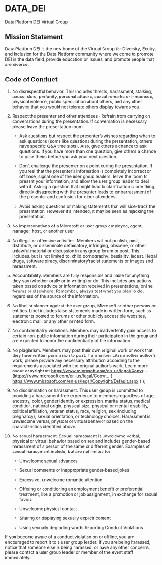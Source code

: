 # DATA_DEI
Data Platform DEI Virtual Group

## Mission Statement
Data Platform DEI is the new home of the Virtual Group for Diversity, Equity, and Inclusion for the Data Platform community where we come to promote DEI in the data field, provide education on issues, and promote people that are diverse.

## Code of Conduct
1. No disrespectful behavior. This includes threats, harassment, stalking, abuse, slurs, profanity, personal attacks, sexual remarks or innuendos, physical violence, public speculation about others, and any other behavior that you would not tolerate others display towards you.

2. Respect the presenter and other attendees · Refrain from carrying on conversations during the presentation. If conversation is necessary, please leave the presentation room

	- Ask questions but respect the presenter’s wishes regarding when to ask questions (some like questions during the presentation, others have specific Q&A time slots). Also, give others a chance to ask questions. If you have more than one question, give others a chance to pose theirs before you ask your next question.

	- Don’t challenge the presenter on a point during the presentation. If you feel that the presenter’s information is completely incorrect or off base, signal one of the user group leaders, leave the room to present your information, and allow the user group leader to deal with it. Asking a question that might lead to clarification is one thing, directly disagreeing with the presenter leads to embarrassment of the presenter and confusion for other attendees.

	- Avoid asking questions or making statements that will side-track the presentation. However it’s intended, it may be seen as hijacking the presentation.

3. No impersonations of a Microsoft or user group employee, agent, manager, host, or another user.

4. No illegal or offensive activities. Members will not publish, post, distribute, or disseminate defamatory, infringing, obscene, or other unlawful material or discussion in any group forum or post. This includes, but is not limited to, child pornography, bestiality, incest, illegal drugs, software piracy, discriminatory/racist statements or images and harassment.

5. Accountability. Members are fully responsible and liable for anything they say (whether orally or in writing) or do. This includes any actions taken based on advice or information received in presentations, online forums or elsewhere. Remember, always test what you plan to do, regardless of the source of the information.

6. No libel or slander against the user group, Microsoft or other persons or entities. Libel includes false statements made in written form, such as statements posted to forums or other publicly accessible websites, electronic mail, or any other printed form.

7. No confidentiality violations. Members may inadvertently gain access to certain non-public information during their participation in the group and are expected to honor the confidentiality of the information.

8. No plagiarism. Members may post their own original work or work that they have written permission to post. If a member cites another author’s work, please provide any necessary attribution according to the requirements associated with the original author’s work. Learn more about copyright at: https://www.microsoft.com/en-us/legal/Copyr... (https://www.microsoft.com/en-us/legal/Copyr... ( https://www.microsoft.com/en-us/legal/Copyright/Default.aspx ) );

9. No discrimination or harassment. This user group is committed to providing a harassment-free experience to members regardless of age, ancestry, color, gender identity or expression, marital status, medical condition, national origin, physical size, physical or mental disability, political affiliation, veteran status, race, religion, sex (including pregnancy), sexual orientation, or technology choices. Harassment is unwelcome verbal, physical or virtual behavior based on the characteristics identified above.

10. No sexual harassment. Sexual harassment is unwelcome verbal, physical or virtual behavior based on sex and includes gender-based harassment of a person of the same or different gender. Examples of sexual harassment include, but are not limited to:

	- Unwelcome sexual advances 
	
	- Sexual comments or inappropriate gender-based jokes 
	
	- Excessive, unwelcome romantic attention 
	
	- Offering or conditioning an employment benefit or preferential treatment, like a promotion or job assignment, in exchange for sexual favors 
	
	- Unwelcome physical contact

	- Sharing or displaying sexually explicit content 
	
	- Using sexually degrading words Reporting Conduct Violations

If you become aware of a conduct violation on or offline, you are encouraged to report it to a user group leader. If you are being harassed, notice that someone else is being harassed, or have any other concerns, please contact a user group leader or member of the event staff immediately.